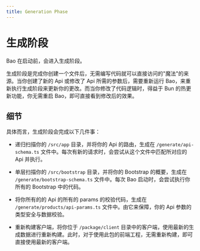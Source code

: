 ```yaml
---
title: Generation Phase
---
```


# 生成阶段

Bao 在启动前，会进入生成阶段。

生成阶段是完成你创建一个文件后，无需编写代码就可以直接访问的"魔法"的来源。当你创建了新的 Api 或修改了 Api 所需的参数后，需要重新运行 Bao，来重新执行生成阶段来更新你的更改。而当你修改了代码逻辑时，得益于 Bun 的热更新功能，你无需重启 Bao，即可直接看到修改后的效果。

## 细节

具体而言，生成阶段会完成以下几件事：

- 递归扫描你的 `/src/app` 目录，并将你的 Api 的路由，生成在 `/generate/api-schema.ts` 文件中。每次有新的请求时，会尝试从这个文件中匹配所对应的 Api 并执行。

- 单层扫描你的 `/src/bootstrap` 目录，并将你的 Bootstrap 的概要，生成在 `/generate/bootstrap-schema.ts` 文件中。每次 Bao 启动时，会尝试执行你所有的 Bootstrap 中的代码。

- 将你所有的的 Api 的所有的 params 的校验代码，生成在 `/generate/products/api-params.ts` 文件中。由它来保障，你的 Api 参数的类型安全与数据校验。

- 重新构建客户端，将你位于 `/package/client` 目录中的客户端，使用最新的生成数据进行重新构建。此时，对于使用此包的前端工程，无需重新构建，即可直接使用最新的客户端。
